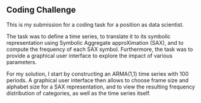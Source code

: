 ## Coding Challenge
This is my submission for a coding task for a position as data scientist. 

The task was to define a time series, to translate it to its symbolic representation using Symbolic Aggregate approXimation (SAX), and to compute the frequency of each SAX symbol. Furthermore, the task was to provide a graphical user interface to explore the impact of various parameters. 

For my solution, I start by constructing an ARMA(1,1) time series with 100 periods. A graphical user interface then allows to choose frame size and alphabet size for a SAX representation, and to view the resulting frequency distribution of categories, as well as the time series itself. 
